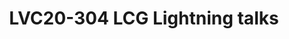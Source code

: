 ---
categories:
- lvc20
description: A set of short, quick talks about the myriad set of things LCG Team has
  been upto.
image: /assets/images/featured-images/lvc20/LVC20-304.png
session_id: LVC20-304
session_room: '[Track 2] Linux/Android'
session_slot:
  end_time: 2020-09-24 16:50
  start_time: 2020-09-24 16:15
session_speakers:
- speaker_bio: Engineer at Linaro Ltd.
  speaker_company: Linaro
  speaker_image: http://avatars.sched.co/c/0f/1631652/avatar.jpg.320x320px.jpg?109
  speaker_name: Amit Pundir
  speaker_position: Engineer
  speaker_role: attendee, speaker
- speaker_bio: Yongqin Liu is a software engineer on the Linaro Consumer Group, and
    mainly works on LCR builds maintenance, SELinux, and optimizations on ARM processors
    for Android platform.
  speaker_company: Linaro
  speaker_image: ''
  speaker_name: YONGQIN LIU
  speaker_position: Android Software engineer
  speaker_role: attendee, speaker
- speaker_bio: Sumit leads a motivated team of kernel engineers who work on everything
    kernel - and sometimes non-kernel too - within LCG.
  speaker_company: Linaro Limited
  speaker_image: http://avatars.sched.co/1/b8/1747164/avatar.jpg.320x320px.jpg?84a
  speaker_name: Sumit Semwal
  speaker_position: LCG Kernel Team Lead
  speaker_role: attendee, speaker
- speaker_bio: AOSP devboard and Kernel developer
  speaker_company: Linaro
  speaker_image: http://avatars.sched.co/3/30/517344/avatar.jpg.320x320px.jpg?0f6
  speaker_name: John Stultz
  speaker_position: AOSP Devboard/Kernel Developer
  speaker_role: attendee, speaker
session_track: Android Ecosystem
tag: session
tags: Android
title: LVC20-304 LCG Lightning talks
amazon_s3_presentation_url: ''
amazon_s3_video_url: https://static.linaro.org/connect/lvc20/videos/lvc20-304.mp4
---